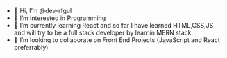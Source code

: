 - 👋 Hi, I’m @dev-rfgul
- 👀 I’m interested in Programming
- 🌱 I’m currently learning React and so far I have learned HTML,CSS,JS and will try to be a full stack developer by learnin MERN stack.
- 💞️ I’m looking to collaborate on Front End Projects (JavaScript and React preferrably)


<!---
dev-rfgul/dev-rfgul is a ✨ special ✨ repository because its `README.md` (this file) appears on your GitHub profile.
You can click the Preview link to take a look at your changes.
--->
